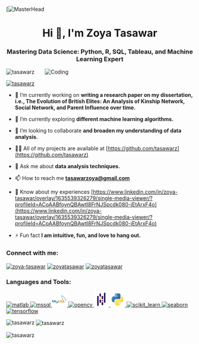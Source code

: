 [![MasterHead](https://www.canva.com/design/DAFvEsLocPo/R5mc39E7LVXAXuSc63oIqA/view?utm_content=DAFvEsLocPo&utm_campaign=designshare&utm_medium=link&utm_source=publishsharelink)
<h1 align="center">Hi 👋, I'm Zoya Tasawar</h1>
<h3 align="center">Mastering Data Science: Python, R, SQL, Tableau, and Machine Learning Expert</h3>
<img align="right" alt="Coding" width="400" src="https://academy.vertabelo.com/blog/how-to-become-a-data-analyst/How-to-Become-a-Data-Analyst_hu5cf6d2fae9993b23146dfd2adc166044_197627_980x400_fill_box_center_2.png">

<p align="left"> <img src="https://komarev.com/ghpvc/?username=tasawarz&label=Profile%20views&color=0e75b6&style=flat" alt="tasawarz" /> </p>

<p align="left"> <a href="https://github.com/ryo-ma/github-profile-trophy"><img src="https://github-profile-trophy.vercel.app/?username=tasawarz" alt="tasawarz" /></a> </p>

- 🔭 I’m currently working on **writing a research paper on my dissertation, i.e., The Evolution of British Elites: An Analysis of Kinship Network, Social Network, and Parent Influence over time.**

- 🌱 I’m currently exploring **different machine learning algorithms.**

- 👯 I’m looking to collaborate **and broaden my understanding of data analysis.**

- 👨‍💻 All of my projects are available at [https://github.com/tasawarz](https://github.com/tasawarz)

- 💬 Ask me about **data analysis techniques.**

- 📫 How to reach me **tasawarzoya@gmail.com**

- 📄 Know about my experiences [https://www.linkedin.com/in/zoya-tasawar/overlay/1635539326279/single-media-viewer/?profileId=ACoAABfoynQBAwtI8FrNJSpcdk080-jEtArxF4o](https://www.linkedin.com/in/zoya-tasawar/overlay/1635539326279/single-media-viewer/?profileId=ACoAABfoynQBAwtI8FrNJSpcdk080-jEtArxF4o)

- ⚡ Fun fact **I am intuitive, fun, and love to hang out.**

<h3 align="left">Connect with me:</h3>
<p align="left">
<a href="https://linkedin.com/in/zoya-tasawar" target="blank"><img align="center" src="https://raw.githubusercontent.com/rahuldkjain/github-profile-readme-generator/master/src/images/icons/Social/linked-in-alt.svg" alt="zoya-tasawar" height="30" width="40" /></a>
<a href="https://fb.com/zoyatasawar" target="blank"><img align="center" src="https://raw.githubusercontent.com/rahuldkjain/github-profile-readme-generator/master/src/images/icons/Social/facebook.svg" alt="zoyatasawar" height="30" width="40" /></a>
<a href="https://instagram.com/zoyatasawar" target="blank"><img align="center" src="https://raw.githubusercontent.com/rahuldkjain/github-profile-readme-generator/master/src/images/icons/Social/instagram.svg" alt="zoyatasawar" height="30" width="40" /></a>
</p>

<h3 align="left">Languages and Tools:</h3>
<p align="left"> <a href="https://www.mathworks.com/" target="_blank" rel="noreferrer"> <img src="https://upload.wikimedia.org/wikipedia/commons/2/21/Matlab_Logo.png" alt="matlab" width="40" height="40"/> </a> <a href="https://www.microsoft.com/en-us/sql-server" target="_blank" rel="noreferrer"> <img src="https://www.svgrepo.com/show/303229/microsoft-sql-server-logo.svg" alt="mssql" width="40" height="40"/> </a> <a href="https://www.mysql.com/" target="_blank" rel="noreferrer"> <img src="https://raw.githubusercontent.com/devicons/devicon/master/icons/mysql/mysql-original-wordmark.svg" alt="mysql" width="40" height="40"/> </a> <a href="https://opencv.org/" target="_blank" rel="noreferrer"> <img src="https://www.vectorlogo.zone/logos/opencv/opencv-icon.svg" alt="opencv" width="40" height="40"/> </a> <a href="https://pandas.pydata.org/" target="_blank" rel="noreferrer"> <img src="https://raw.githubusercontent.com/devicons/devicon/2ae2a900d2f041da66e950e4d48052658d850630/icons/pandas/pandas-original.svg" alt="pandas" width="40" height="40"/> </a> <a href="https://www.python.org" target="_blank" rel="noreferrer"> <img src="https://raw.githubusercontent.com/devicons/devicon/master/icons/python/python-original.svg" alt="python" width="40" height="40"/> </a> <a href="https://scikit-learn.org/" target="_blank" rel="noreferrer"> <img src="https://upload.wikimedia.org/wikipedia/commons/0/05/Scikit_learn_logo_small.svg" alt="scikit_learn" width="40" height="40"/> </a> <a href="https://seaborn.pydata.org/" target="_blank" rel="noreferrer"> <img src="https://seaborn.pydata.org/_images/logo-mark-lightbg.svg" alt="seaborn" width="40" height="40"/> </a> <a href="https://www.tensorflow.org" target="_blank" rel="noreferrer"> <img src="https://www.vectorlogo.zone/logos/tensorflow/tensorflow-icon.svg" alt="tensorflow" width="40" height="40"/> </a> </p>

<p><img align="left" src="https://github-readme-stats.vercel.app/api/top-langs?username=tasawarz&show_icons=true&locale=en&layout=compact" alt="tasawarz" /></p>

<p>&nbsp;<img align="center" src="https://github-readme-stats.vercel.app/api?username=tasawarz&show_icons=true&locale=en" alt="tasawarz" /></p>

<p><img align="center" src="https://github-readme-streak-stats.herokuapp.com/?user=tasawarz&" alt="tasawarz" /></p>
